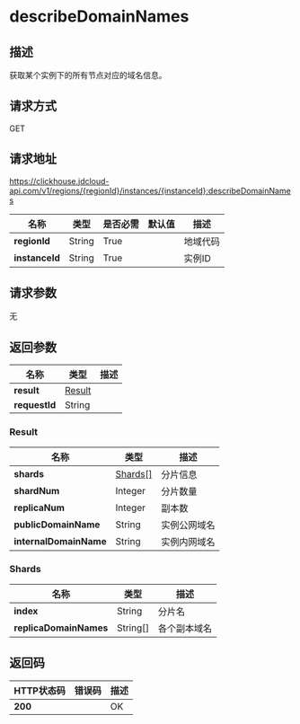 # describeDomainNames


## 描述
获取某个实例下的所有节点对应的域名信息。

## 请求方式
GET

## 请求地址
https://clickhouse.jdcloud-api.com/v1/regions/{regionId}/instances/{instanceId}:describeDomainNames

|名称|类型|是否必需|默认值|描述|
|---|---|---|---|---|
|**regionId**|String|True| |地域代码|
|**instanceId**|String|True| |实例ID|

## 请求参数
无


## 返回参数
|名称|类型|描述|
|---|---|---|
|**result**|[Result](describedomainnames#result)| |
|**requestId**|String| |
### <div id="result">Result</div>
|名称|类型|描述|
|---|---|---|
|**shards**|[Shards[]](describedomainnames#shards)|分片信息|
|**shardNum**|Integer|分片数量|
|**replicaNum**|Integer|副本数|
|**publicDomainName**|String|实例公网域名|
|**internalDomainName**|String|实例内网域名|
### <div id="shards">Shards</div>
|名称|类型|描述|
|---|---|---|
|**index**|String|分片名|
|**replicaDomainNames**|String[]|各个副本域名|

## 返回码
|HTTP状态码|错误码|描述|
|---|---|---|
|**200**||OK|
